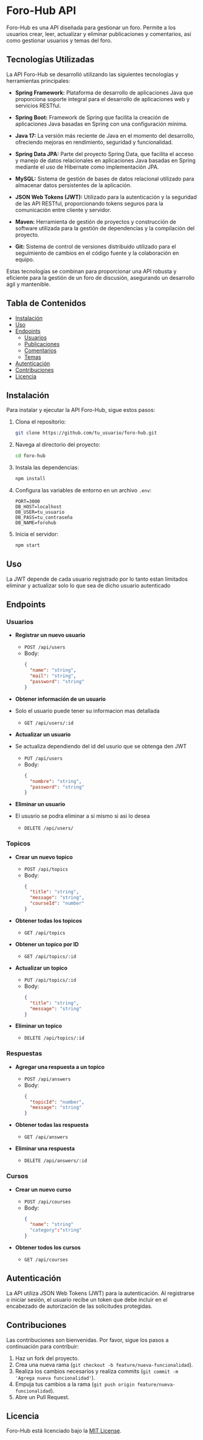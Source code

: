 # Foro-Hub API

Foro-Hub es una API diseñada para gestionar un foro. Permite a los usuarios crear, leer, actualizar y eliminar publicaciones y comentarios, así como gestionar usuarios y temas del foro.

## Tecnologías Utilizadas

La API Foro-Hub se desarrolló utilizando las siguientes tecnologías y herramientas principales:

- **Spring Framework:** Plataforma de desarrollo de aplicaciones Java que proporciona soporte integral para el desarrollo de aplicaciones web y servicios RESTful.
  
- **Spring Boot:** Framework de Spring que facilita la creación de aplicaciones Java basadas en Spring con una configuración mínima.

- **Java 17:** La versión más reciente de Java en el momento del desarrollo, ofreciendo mejoras en rendimiento, seguridad y funcionalidad.

- **Spring Data JPA:** Parte del proyecto Spring Data, que facilita el acceso y manejo de datos relacionales en aplicaciones Java basadas en Spring mediante el uso de Hibernate como implementación JPA.

- **MySQL:** Sistema de gestión de bases de datos relacional utilizado para almacenar datos persistentes de la aplicación.

- **JSON Web Tokens (JWT):** Utilizado para la autenticación y la seguridad de las API RESTful, proporcionando tokens seguros para la comunicación entre cliente y servidor.

- **Maven:** Herramienta de gestión de proyectos y construcción de software utilizada para la gestión de dependencias y la compilación del proyecto.

- **Git:** Sistema de control de versiones distribuido utilizado para el seguimiento de cambios en el código fuente y la colaboración en equipo.

Estas tecnologías se combinan para proporcionar una API robusta y eficiente para la gestión de un foro de discusión, asegurando un desarrollo ágil y mantenible.

## Tabla de Contenidos

- [Instalación](#instalación)
- [Uso](#uso)
- [Endpoints](#endpoints)
  - [Usuarios](#usuarios)
  - [Publicaciones](#publicaciones)
  - [Comentarios](#comentarios)
  - [Temas](#temas)
- [Autenticación](#autenticación)
- [Contribuciones](#contribuciones)
- [Licencia](#licencia)

## Instalación

Para instalar y ejecutar la API Foro-Hub, sigue estos pasos:

1. Clona el repositorio:
    ```sh
    git clone https://github.com/tu_usuario/foro-hub.git
    ```
2. Navega al directorio del proyecto:
    ```sh
    cd foro-hub
    ```
3. Instala las dependencias:
    ```sh
    npm install
    ```
4. Configura las variables de entorno en un archivo `.env`:
    ```env
    PORT=3000
    DB_HOST=localhost
    DB_USER=tu_usuario
    DB_PASS=tu_contraseña
    DB_NAME=forohub
    ```

5. Inicia el servidor:
    ```sh
    npm start
    ```

## Uso
La JWT depende de cada usuario registrado por lo tanto estan limitados eliminar y actualizar solo lo que sea de dicho usuario autenticado 

## Endpoints

### Usuarios

- **Registrar un nuevo usuario**
  - `POST /api/users`
  - Body: 
    ```json
    {
      "name": "string",
      "mail": "string",
      "password": "string"
    }
    ```

- **Obtener información de un usuario**
- Solo el usuario puede tener su informacion mas detallada
  - `GET /api/users/:id`

- **Actualizar un usuario**
- Se actualiza dependiendo del id del usurio que se obtenga den JWT
  - `PUT /api/users`
  - Body: 
    ```json
    {
      "nombre": "string",
      "password": "string"
    }
    ```

- **Eliminar un usuario**
- El ususrio se podra eliminar a si mismo si asi lo desea
  - `DELETE /api/users/`

### Topicos

- **Crear un nuevo topico**
  - `POST /api/topics`
  - Body: 
    ```json
    {
      "title": "string",
      "message": "string",
      "courseId": "number"
    }
    ```

- **Obtener todas los topicos**
  - `GET /api/topics`

- **Obtener un topico por ID**
  - `GET /api/topics/:id`

- **Actualizar un topico**
  - `PUT /api/topics/:id`
  - Body:
    ```json
    {
      "title": "string",
      "message": "string"
    }
    ```

- **Eliminar un topico**
  - `DELETE /api/topics/:id`

### Respuestas

- **Agregar una respuesta a un topico**
  - `POST /api/answers`
  - Body: 
    ```json
    {
      "topicId": "number",
      "message": "string"
    }
    ```

- **Obtener todas las respuesta**
  - `GET /api/answers`

- **Eliminar una respuesta**
  - `DELETE /api/answers/:id`

### Cursos

- **Crear un nuevo curso**
  - `POST /api/courses`
  - Body: 
    ```json
    {
      "name": "string"
      "category":"string"
    }
    ```

- **Obtener todos los cursos**
  - `GET /api/courses`

## Autenticación

La API utiliza JSON Web Tokens (JWT) para la autenticación. Al registrarse o iniciar sesión, el usuario recibe un token que debe incluir en el encabezado de autorización de las solicitudes protegidas.


## Contribuciones

Las contribuciones son bienvenidas. Por favor, sigue los pasos a continuación para contribuir:

1. Haz un fork del proyecto.
2. Crea una nueva rama (`git checkout -b feature/nueva-funcionalidad`).
3. Realiza los cambios necesarios y realiza commits (`git commit -m 'Agrega nueva funcionalidad'`).
4. Empuja tus cambios a la rama (`git push origin feature/nueva-funcionalidad`).
5. Abre un Pull Request.

## Licencia

Foro-Hub está licenciado bajo la [MIT License](LICENSE).

